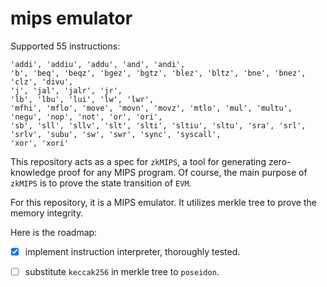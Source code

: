 # mips emulator

Supported 55 instructions:
```
'addi', 'addiu', 'addu', 'and', 'andi',
'b', 'beq', 'beqz', 'bgez', 'bgtz', 'blez', 'bltz', 'bne', 'bnez',
'clz', 'divu',
'j', 'jal', 'jalr', 'jr',
'lb', 'lbu', 'lui', 'lw', 'lwr',
'mfhi', 'mflo', 'move', 'movn', 'movz', 'mtlo', 'mul', 'multu',
'negu', 'nop', 'not', 'or', 'ori',
'sb', 'sll', 'sllv', 'slt', 'slti', 'sltiu', 'sltu', 'sra', 'srl', 'srlv', 'subu', 'sw', 'swr', 'sync', 'syscall',
'xor', 'xori'
```

This repository acts as a spec for `zkMIPS`, a tool for generating zero-knowledge proof for any
MIPS program. Of course, the main purpose of `zkMIPS` is to prove the state transition of `EVM`.


For this repository, it is a MIPS emulator. It utilizes merkle tree to prove the memory integrity.

Here is the roadmap:

- [x] implement instruction interpreter, thoroughly tested.
- [ ] substitute `keccak256` in merkle tree to `poseidon`.

